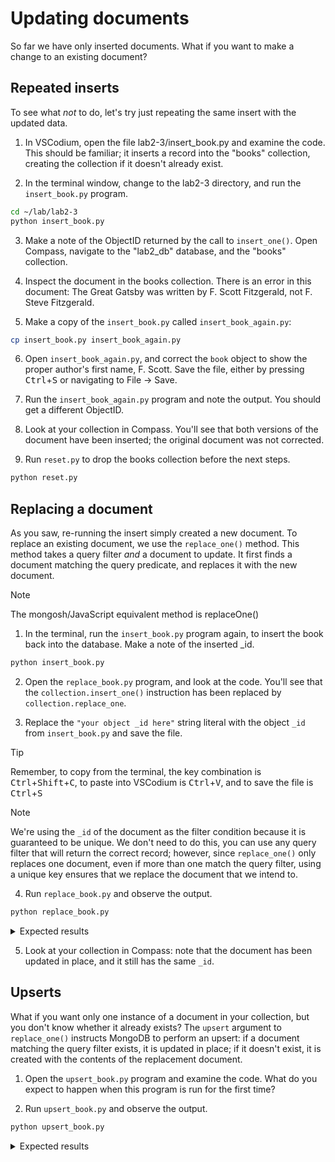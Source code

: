 # Updating documents

So far we have only inserted documents. What if you want to make a change to an existing document?

## Repeated inserts

To see what *not* to do, let's try just repeating the same insert with the updated data.

1. In VSCodium, open the file lab2-3/insert_book.py and examine the code. This should be familiar; it inserts a record into the "books" collection, creating the collection if it doesn't already exist.

2. In the terminal window, change to the lab2-3 directory, and run the `insert_book.py` program.
  ```bash
  cd ~/lab/lab2-3
  python insert_book.py 
  ```

3. Make a note of the ObjectID returned by the call to `insert_one()`. Open Compass, navigate to the "lab2_db" database, and the "books" collection.

4. Inspect the document in the books collection. There is an error in this document: The Great Gatsby was written by F. Scott Fitzgerald, not F. Steve Fitzgerald.

5. Make a copy of the `insert_book.py` called `insert_book_again.py`:
  ```bash
  cp insert_book.py insert_book_again.py
  ```

6. Open `insert_book_again.py`, and correct the `book` object to show the proper author's first name, F. Scott. Save the file, either by pressing <kbd>Ctrl</kbd>+<kbd>S</kbd> or navigating to File -> Save.

7. Run the `insert_book_again.py` program and note the output. You should get a different ObjectID.

8. Look at your collection in Compass. You'll see that both versions of the document have been inserted; the original document was not corrected.

9. Run `reset.py` to drop the books collection before the next steps.
  ```bash
  python reset.py
  ```

## Replacing a document

As you saw, re-running the insert simply created a new document. To replace an existing document, we use the `replace_one()` method. This method takes a query filter *and* a document to update. It first finds a document matching the query predicate, and replaces it with the new document.

> [!NOTE]
> The mongosh/JavaScript equivalent method is replaceOne()

1. In the terminal, run the `insert_book.py` program again, to insert the book back into the database. Make a note of the inserted _id.
  ```bash
  python insert_book.py 
  ```

2. Open the `replace_book.py` program, and look at the code. You'll see that the `collection.insert_one()` instruction has been replaced by `collection.replace_one`. 

3. Replace the `"your object _id here"` string literal with the object `_id` from `insert_book.py` and save the file.
  > [!TIP]
  > Remember, to copy from the terminal, the key combination is <kbd>Ctrl</kbd>+<kbd>Shift</kbd>+<kbd>C</kbd>, to paste into VSCodium is <kbd>Ctrl</kbd>+<kbd>V</kbd>, and to save the file is <kbd>Ctrl</kbd>+<kbd>S</kbd>

  > [!NOTE]
  > We're using the `_id` of the document as the filter condition because it is guaranteed to be unique. We don't need to do this, you can use any query filter that will return the correct record; however, since `replace_one()` only replaces one document, even if more than one match the query filter, using a unique key ensures that we replace the document that we intend to.

4. Run `replace_book.py` and observe the output.
  ```bash
  python replace_book.py 
  ```
  <details>
  <summary>Expected results</summary>

  `replace_one()` returns an object with, amongst other properties, the write acknowledgement, the number of documents that matched the query filter, and the number of documents modified by the operation.

  ```bash
  ubuntu@ip-10-0-1-219:~/lab/lab2-3$ python replace_book.py 
  Acknowledged: True
  Documents matched: 1
  Documents modified: 1
  ubuntu@ip-10-0-1-219:~/lab/lab2-3$
  ```
  </details>

5. Look at your collection in Compass: note that the document has been updated in place, and it still has the same `_id`.

## Upserts

What if you want only one instance of a document in your collection, but you don't know whether it already exists? The `upsert` argument to `replace_one()` instructs MongoDB to perform an upsert: if a document matching the query filter exists, it is updated in place; if it doesn't exist, it is created with the contents of the replacement document.

1. Open the `upsert_book.py` program and examine the code. What do you expect to happen when this program is run for the first time?

2. Run `upsert_book.py` and observe the output.
  ```bash
  python upsert_book.py 
  ```
  <details>
    <summary>Expected results</summary>

    Because `replace_one()` is looking for a document where `title` is equal to `"War and Peace"`. and no such document exists, it does not modify the collection.

    ```bash
    ubuntu@ip-10-0-1-219:~/lab/lab2-3$ python upsert_book.py 
    Acknowledged: True
    Documents matched: 0
    Documents modified: 0
    Upserted document: None
    ubuntu@ip-10-0-1-219:~/lab/lab2-3$
  ```
  </details>

3. Modify `upsert_book.py` to add the `upsert: True` argument to the call to `replace_one()` (remember to save!)
  <details>
  <summary>Modified code</summary>

  ```
  response = collection.replace_one({"title": book['title']}, book, upsert=True)
  ```

4. Run `upsert_book.py` again and observe the output.
  ```bash
  python upsert_book.py 
  ```
  <details>
  <summary>Expected results</summary>
  Because `upsert=True`, a new document is created and the new `_id` is returned.

  ```bash
  ubuntu@ip-10-0-1-219:~/lab/lab2-3$ python upsert_book.py 
  Acknowledged: True
  Documents matched: 0
  Documents modified: 0
  Upserted document: 688e853655f2643fb2e58dd3
  ubuntu@ip-10-0-1-219:~/lab/lab2-3$ 
  ```

5. There is another error in this document. War and Peace was released in 1869, not 1868. Correct the `book` object, and run `upsert_book` one more time.
  ```bash
  python upsert_book.py 
  ```
  <details>
  <summary>Expected results</summary>
  Because a document with `title` equal to `War and Peace` already exists, it is replaced by the new document. You can verify this in Compass.

  ```bash
  ubuntu@ip-10-0-1-219:~/lab/lab2-3$ python upsert_book.py 
  Acknowledged: True
  Documents matched: 1
  Documents modified: 1
  Upserted document: None
  ubuntu@ip-10-0-1-219:~/lab/lab2-3$ 
  ```

## Updating documents

`replace_one()`, as the name implies, replaces the entire document. What if we only want to update a few fields, or we don't know what should be in the rest of the document? We could `find_one()`, update the object in code, and then call `replace_one()`, but that is an additional database call, and also raises consistency issues if not performed in a transaction.

Instead we can use the `update_one()` and `update_many()` methods. These behave similarly to `replace_one()`, but they only update specific fields, rather than replacing the entire document.

1. Open Compass and find the document in the `books` collection for The Great Gatsby. There is another error in this document: The Great Gatsby was released in 1925, not 1924.

2. In VSCodium, open the `update_book.py` program and examine the code. Modify the `update` dict to update the docment for The Great Gatsby with the correct year.
  <details>
  <summary>Modified code</summary>

  ```
  query = {
    "title": "The Great Gatsby"
  }
  ```

  > [!TIP]
  > You can look at the record in Compass to find the name of the field you are replacing.

3. Run `update_book.py`, and examine the results in Compass.
  ```bash
  python upsert_book.py 
  ```
  <details>
  <summary>Expected results</summary>
  Because a document with `title` equal to `War and Peace` already exists, it is replaced by the new document. You can verify this in Compass.

  ```bash
  ubuntu@ip-10-0-1-219:~/lab/lab2-3$ python update_book.py
  Acknowledged: True
  Documents matched: 1
  Documents modified: 1
  ubuntu@ip-10-0-1-219:~/lab/lab2-3$
  ```
  </details>

When you are done, proceed to the next lab.